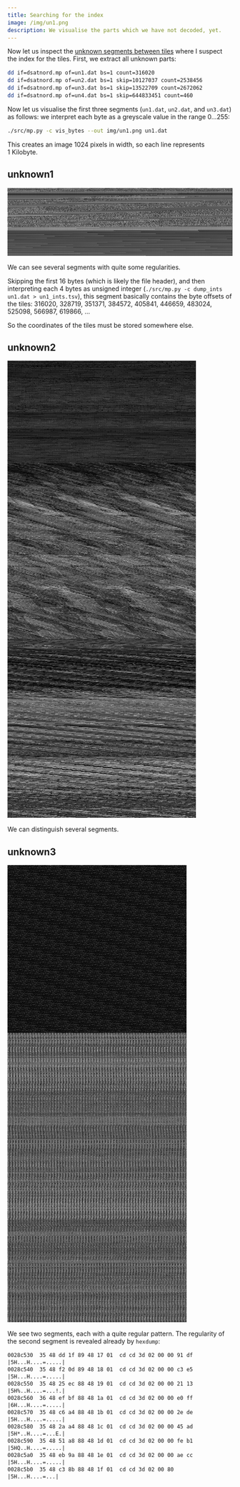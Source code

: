 ```yaml
---
title: Searching for the index
image: /img/un1.png
description: We visualise the parts which we have not decoded, yet.
---
```


Now let us inspect the [unknown segments between
tiles](/2024-04-22-getting-an-overview-on-the-file-content.markdown)
where I suspect the index for the tiles. First, we extract all unknown
parts:

```sh
dd if=dsatnord.mp of=un1.dat bs=1 count=316020
dd if=dsatnord.mp of=un2.dat bs=1 skip=10127037 count=2538456
dd if=dsatnord.mp of=un3.dat bs=1 skip=13522709 count=2672062
dd if=dsatnord.mp of=un4.dat bs=1 skip=644833451 count=460
```

Now let us visualise the first three segments (`un1.dat`, `un2.dat`,
and `un3.dat`) as follows: we interpret each byte as a greyscale value
in the range 0...255:

```sh
./src/mp.py -c vis_bytes --out img/un1.png un1.dat
```

This creates an image 1024 pixels in width, so each line represents
1 Kilobyte.

## unknown1

![](/img/un1.png)

We can see several segments with quite some regularities.

Skipping the first 16 bytes (which is likely the file header), and
then interpreting each 4 bytes as unsigned integer (`./src/mp.py -c
dump_ints un1.dat > un1_ints.tsv`), this segment basically contains
the byte offsets of the tiles: 316020, 328719, 351371, 384572, 405841,
446659, 483024, 525098, 566987, 619866, ...

So the coordinates of the tiles must be stored somewhere else.

## unknown2

![](/img/un2.png)

We can distinguish several segments.

## unknown3

![](/img/un3.png)

We see two segments, each with a quite regular pattern. The regularity
of the second segment is revealed already by `hexdump`:

```
0028c530  35 48 dd 1f 89 48 17 01  cd cd 3d 02 00 00 91 df  |5H...H....=.....|
0028c540  35 48 f2 0d 89 48 18 01  cd cd 3d 02 00 00 c3 e5  |5H...H....=.....|
0028c550  35 48 25 ec 88 48 19 01  cd cd 3d 02 00 00 21 13  |5H%..H....=...!.|
0028c560  36 48 ef bf 88 48 1a 01  cd cd 3d 02 00 00 e0 ff  |6H...H....=.....|
0028c570  35 48 c6 a4 88 48 1b 01  cd cd 3d 02 00 00 2e de  |5H...H....=.....|
0028c580  35 48 2a a4 88 48 1c 01  cd cd 3d 02 00 00 45 ad  |5H*..H....=...E.|
0028c590  35 48 51 a8 88 48 1d 01  cd cd 3d 02 00 00 fe b1  |5HQ..H....=.....|
0028c5a0  35 48 eb 9a 88 48 1e 01  cd cd 3d 02 00 00 ae cc  |5H...H....=.....|
0028c5b0  35 48 c3 8b 88 48 1f 01  cd cd 3d 02 00 80        |5H...H....=...|
```
